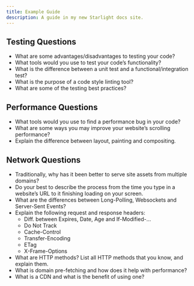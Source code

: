 ```yaml
---
title: Example Guide
description: A guide in my new Starlight docs site.
---
```


## Testing Questions
- What are some advantages/disadvantages to testing your code?
- What tools would you use to test your code’s functionality?
- What is the difference between a unit test and a functional/integration test?
- What is the purpose of a code style linting tool?
- What are some of the testing best practices?
## Performance Questions
- What tools would you use to find a performance bug in your code?
- What are some ways you may improve your website’s scrolling performance?
- Explain the difference between layout, painting and compositing.
## Network Questions
- Traditionally, why has it been better to serve site assets from multiple domains?
- Do your best to describe the process from the time you type in a website’s URL to it finishing loading on your screen.
- What are the differences between Long-Polling, Websockets and Server-Sent Events?
- Explain the following request and response headers:
    - Diff. between Expires, Date, Age and If-Modified-…
    - Do Not Track
    - Cache-Control
    - Transfer-Encoding
    - ETag
    - X-Frame-Options
- What are HTTP methods? List all HTTP methods that you know, and explain them.
- What is domain pre-fetching and how does it help with performance?
- What is a CDN and what is the benefit of using one?
